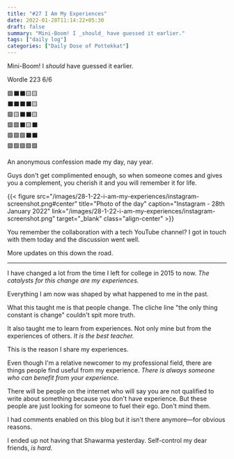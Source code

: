 ```yaml
---
title: "#27 I Am My Experiences"
date: 2022-01-28T11:14:22+05:30
draft: false
summary: "Mini-Boom! I _should_ have guessed it earlier."
tags: ["daily log"]
categories: ["Daily Dose of Pottekkat"]
---
```


Mini-Boom! I _should_ have guessed it earlier.

Wordle 223 6/6

🟩⬛⬛🟨🟨\
⬛⬛⬛⬛🟨\
🟩🟨⬛⬛🟨\
🟩🟩⬛🟨⬛\
🟩🟩🟩⬛⬛\
🟩🟩🟩🟩🟩

An anonymous confession made my day, nay year.

Guys don't get complimented enough, so when someone comes and gives you a complement, you cherish it and you will remember it for life.

{{< figure src="/images/28-1-22-i-am-my-experiences/instagram-screenshot.png#center" title="Photo of the day" caption="Instagram - 28th January 2022" link="/images/28-1-22-i-am-my-experiences/instagram-screenshot.png" target="_blank" class="align-center" >}}

You remember the collaboration with a tech YouTube channel? I got in touch with them today and the discussion went well.

More updates on this down the road.

---

I have changed a lot from the time I left for college in 2015 to now. _The catalysts for this change are my experiences._

Everything I am now was shaped by what happened to me in the past.

What this taught me is that people change. The cliche line "the only thing constant is change" couldn't spit more truth.

It also taught me to learn from experiences. Not only mine but from the experiences of others. _It is the best teacher._

This is the reason I share my experiences.

Even though I'm a relative newcomer to my professional field, there are things people find useful from my experience. _There is always someone who can benefit from your experience._

There will be people on the internet who will say you are not qualified to write about something because you don't have experience. But these people are just looking for someone to fuel their ego. Don't mind them.

I had comments enabled on this blog but it isn't there anymore—for obvious reasons.

I ended up not having that Shawarma yesterday. Self-control my dear friends, _is hard_.
